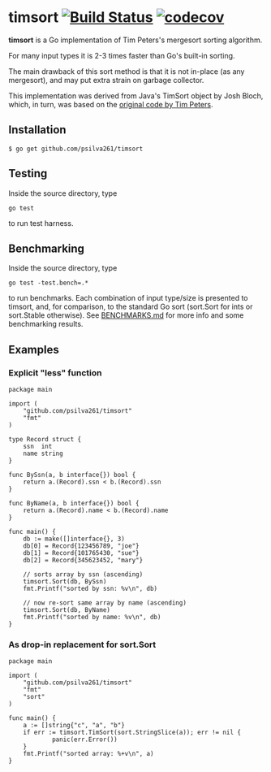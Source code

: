 # timsort [![Build Status](https://api.travis-ci.com/psilva261/timsort.svg?branch=master)](https://travis-ci.com/psilva261/timsort) [![codecov](https://codecov.io/gh/psilva261/timsort/branch/master/graph/badge.svg)](https://codecov.io/gh/psilva261/timsort)

**timsort** is a Go implementation of Tim Peters's mergesort
sorting algorithm.

For many input types it is 2-3 times faster than Go's built-in sorting.

The main drawback of this sort method is that it is not in-place (as any
mergesort), and may put extra strain on garbage collector.

This implementation was derived from Java's TimSort object by Josh Bloch,
which, in turn, was based on the [original code by Tim Peters][listsort].

## Installation

	$ go get github.com/psilva261/timsort

## Testing

Inside the source directory, type

	go test

to run test harness.

## Benchmarking

Inside the source directory, type

	go test -test.bench=.*

to run benchmarks. Each combination of input type/size is presented to timsort,
and, for comparison, to the standard Go sort (sort.Sort for ints or sort.Stable otherwise).
See [BENCHMARKS.md][BENCHMARKS.md] for more info and some benchmarking results.

## Examples

### Explicit "less" function

	package main

	import (
		"github.com/psilva261/timsort"
		"fmt"
	)

	type Record struct {
		ssn  int
		name string
	}

	func BySsn(a, b interface{}) bool {
		return a.(Record).ssn < b.(Record).ssn
	}

	func ByName(a, b interface{}) bool {
		return a.(Record).name < b.(Record).name
	}

	func main() {
		db := make([]interface{}, 3)
		db[0] = Record{123456789, "joe"}
		db[1] = Record{101765430, "sue"}
		db[2] = Record{345623452, "mary"}

		// sorts array by ssn (ascending)
		timsort.Sort(db, BySsn)
		fmt.Printf("sorted by ssn: %v\n", db)

		// now re-sort same array by name (ascending)
		timsort.Sort(db, ByName)
		fmt.Printf("sorted by name: %v\n", db)
	}

### As drop-in replacement for sort.Sort

    package main

	import (
		"github.com/psilva261/timsort"
		"fmt"
		"sort"
    )

    func main() {
		a := []string{"c", "a", "b"}
		if err := timsort.TimSort(sort.StringSlice(a)); err != nil {
				panic(err.Error())
		}
		fmt.Printf("sorted array: %+v\n", a)
    }

[listsort]: http://svn.python.org/projects/python/trunk/Objects/listsort.txt
[BENCHMARKS.md]: http://github.com/psilva261/timsort/blob/master/BENCHMARKS.md
